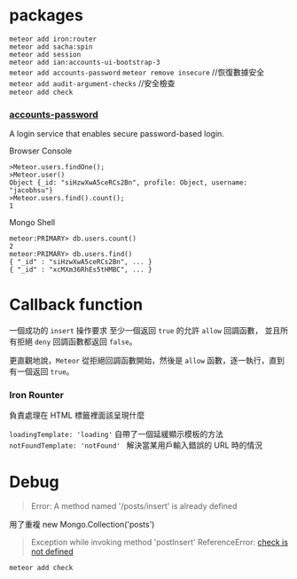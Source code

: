 # packages

`meteor add iron:router`  
`meteor add sacha:spin`  
`meteor add session`  
`meteor add ian:accounts-ui-bootstrap-3`  
`meteor add accounts-password`
`meteor remove insecure`  //恢復數據安全
`meteor add audit-argument-checks` //安全檢查  
`meteor add check`  

### [accounts-password](https://atmospherejs.com/meteor/accounts-password)  

A login service that enables secure password-based login.  

Browser Console
```
>Meteor.users.findOne();
>Meteor.user()
Object {_id: "siHzwXwA5ceRCs2Bn", profile: Object, username: "jacobhsu"}
>Meteor.users.find().count();
1
```

Mongo Shell  
```
meteor:PRIMARY> db.users.count()
2
meteor:PRIMARY> db.users.find()
{ "_id" : "siHzwXwA5ceRCs2Bn", ... }
{ "_id" : "xcMXm36RhEs5tHMBC", ... }
```

# Callback function

一個成功的 `insert` 操作要求
至少一個返回 `true` 的允許 `allow` 回調函數，
並且所有拒絕 `deny` 回調函數都返回 `false`。

更直觀地說，`Meteor` 從拒絕回調函數開始，然後是 `allow` 函數，逐一執行，直到有一個返回 `true`。

### Iron Rounter
負責處理在 HTML <body> 標籤裡面該呈現什麼  

`loadingTemplate: 'loading'` 自帶了一個延緩顯示模板的方法
`notFoundTemplate: 'notFound' ` 解決當某用戶輸入錯誤的 URL 時的情況  

# Debug

> Error: A method named '/posts/insert' is already defined  

 用了重複 new Mongo.Collection('posts')

 >  Exception while invoking method 'postInsert' ReferenceError: [check is not defined](https://github.com/meteor/meteor/issues/5258)  

 `meteor add check`  
